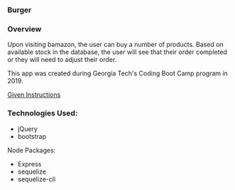 ### Burger

### Overview

Upon visiting bamazon, the user can buy a number of products.  Based on available stock in the database, the user will see that their order completed or they will need to adjust their order.

This app was created during Georgia Tech's Coding Boot Camp program in 2019.

[Given Instructions](homework_instructions.md)

### Technologies Used:

* jQuery
* bootstrap

Node Packages:
* Express 
* sequelize
* sequelize-cli

